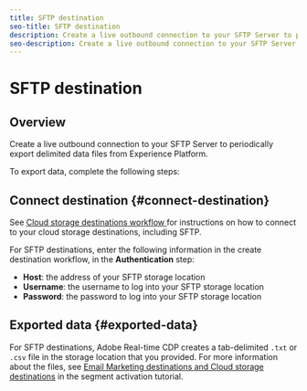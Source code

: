 ```yaml
---
title: SFTP destination
seo-title: SFTP destination
description: Create a live outbound connection to your SFTP Server to periodically export delimited data files from Experience Platform.
seo-description: Create a live outbound connection to your SFTP Server to periodically export delimited data files from Experience Platform.
---
```


# SFTP destination

## Overview

Create a live outbound connection to your SFTP Server to periodically export delimited data files from Experience Platform.

To export data, complete the following steps:

## Connect destination {#connect-destination}

See [Cloud storage destinations workflow ](/help/rtcdp/destinations/cloud-storage-destinations-workflow.md)for instructions on how to connect to your cloud storage destinations, including SFTP.

For SFTP destinations, enter the following information in the create destination workflow, in the **Authentication** step:

* **Host**: the address of your SFTP storage location
* **Username**: the username to log into your SFTP storage location
* **Password**: the password to log into your SFTP storage location

## Exported data {#exported-data}

For SFTP destinations, Adobe Real-time CDP creates a tab-delimited `.txt` or `.csv` file in the storage location that you provided. For more information about the files, see [Email Marketing destinations and Cloud storage destinations](/help/rtcdp/destinations/activate-destinations.md#esp-and-cloud-storage) in the segment activation tutorial.